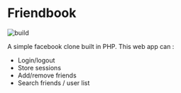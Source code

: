 # Friendbook
![build](https://travis-ci.com/mr360/FriendBook.svg?branch=master)

A simple facebook clone built in PHP. This web app can :
- Login/logout
- Store sessions
- Add/remove friends
- Search friends / user list
